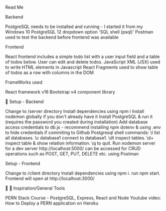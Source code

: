 Read Me 

Backend

PostgreSQL needs to be installed and running - I started it from my Windows 10 PostgreSQL 12 dropdown option 'SQL shell (psql)'
Postman used to test the backend before frontend was available

Frontend

React frontend includes a simple todo list with a user input field and a table of todos below. User can edit and delete todos.
JavaScript XML (JSX) used to write HTML elements in Javascript
React Fragments used to show table of todos as a row with columns in the DOM 

FrameWorks used 

React framework v16
Bootstrap v4 component library 

💾 Setup - Backend

Change to /server directory
Install dependencies using npm i
Install nodemon globally if you don't already have it
Install PostgreSQL & run it (requires the password you created during installation)
Add database access credentials to db.js - recommend installing npm dotenv & using .env to hide credentials if commiting to Github
Postgresql shell commands: \l list all databases. \c database1 connect to database1. \dt inspect tables. \d+ inspect table & show relation information. \q to quit.
Run nodemon server for a dev server
http://localhost:5000/ can be accessed for CRUD operations such as POST, GET, PUT, DELETE etc. using Postman 

 Setup - Frontend

Change to /client directory
Install dependencies using npm i.
run npm start. Frontend will open at http://localhost:3000/ 

👏 🔧 Inspiration/General Tools 

PERN Stack Course - PostgreSQL, Express, React and Node 
Youtube video: How to Deploy a PERN application on Heroku
